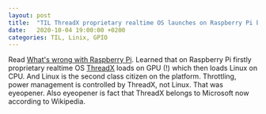 ```yaml
---
layout: post
title:  "TIL ThreadX proprietary realtime OS launches on Raspberry Pi before Linux"
date:   2020-10-04 19:00:00 +0200
categories: TIL, Linix, GPIO
---
```

Read [What's wrong with Raspberry Pi](https://habr.com/ru/post/440584/). Learned that on Raspberry Pi firstly proprietary realtime OS [ThreadX](https://en.wikipedia.org/wiki/ThreadX) loads on GPU (!) which then loads Linux on CPU. And Linux is the second class citizen on the platform. Throttling, power management is controlled by ThreadX, not Linux. That was eyeopener. Also eyeopener is fact that ThreadX belongs to Microsoft now according to Wikipedia.
